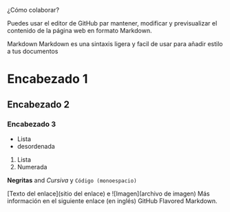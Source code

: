¿Cómo colaborar?

Puedes usar el editor de GitHub par mantener, modificar y previsualizar el contenido de la página web en formato Markdown.

Markdown
Markdown es una sintaxis ligera y facil de usar para añadir estilo a tus documentos

# Encabezado 1
## Encabezado 2
### Encabezado 3

- Lista
- desordenada

1. Lista
2. Numerada

**Negritas** and _Cursiva_ y `Código (monoespacio)`

[Texto del enlace](sitio del enlace) e ![Imagen](archivo de imagen)
Más información en el siguiente enlace (en inglés) GitHub Flavored Markdown.
